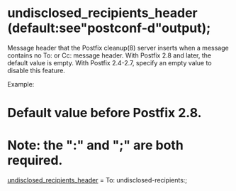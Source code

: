 # undisclosed_recipients_header (default:see"postconf-d"output); 


Message header that the Postfix cleanup(8) server inserts when a
message contains no To: or Cc: message header. With Postfix 2.8
and later, the default value is empty. With Postfix 2.4-2.7,
specify an empty value to disable this feature.  

 Example: 


# Default value before Postfix 2.8.
# Note: the ":" and ";" are both required.
<a href="postconf.5.html#undisclosed_recipients_header">undisclosed_recipients_header</a> = To: undisclosed-recipients:;



